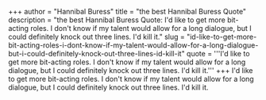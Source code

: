 +++
author = "Hannibal Buress"
title = "the best Hannibal Buress Quote"
description = "the best Hannibal Buress Quote: I'd like to get more bit-acting roles. I don't know if my talent would allow for a long dialogue, but I could definitely knock out three lines. I'd kill it."
slug = "id-like-to-get-more-bit-acting-roles-i-dont-know-if-my-talent-would-allow-for-a-long-dialogue-but-i-could-definitely-knock-out-three-lines-id-kill-it"
quote = '''I'd like to get more bit-acting roles. I don't know if my talent would allow for a long dialogue, but I could definitely knock out three lines. I'd kill it.'''
+++
I'd like to get more bit-acting roles. I don't know if my talent would allow for a long dialogue, but I could definitely knock out three lines. I'd kill it.
